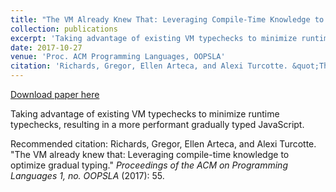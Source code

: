 ```yaml
---
title: "The VM Already Knew That: Leveraging Compile-Time Knowledge to Optimize Gradual Typing"
collection: publications
excerpt: 'Taking advantage of existing VM typechecks to minimize runtime typechecks, resulting in a more performant gradually typed JavaScript.'
date: 2017-10-27
venue: 'Proc. ACM Programming Languages, OOPSLA'
citation: 'Richards, Gregor, Ellen Arteca, and Alexi Turcotte. &quot;The VM already knew that: Leveraging compile-time knowledge to optimize gradual typing.&quot; <i>Proceedings of the ACM on Programming Languages 1, no. OOPSLA</i> (2017): 55.'
---
```


<a href='http://emarteca.github.io/files/oopsla17.pdf'>Download paper here</a>

Taking advantage of existing VM typechecks to minimize runtime typechecks, resulting in a more performant gradually typed JavaScript.

Recommended citation: Richards, Gregor, Ellen Arteca, and Alexi Turcotte. "The VM already knew that: Leveraging compile-time knowledge to optimize gradual typing." <i>Proceedings of the ACM on Programming Languages 1, no. OOPSLA</i> (2017): 55.